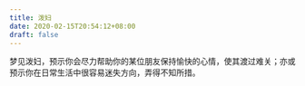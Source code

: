 ```yaml
---
title: 泼妇
date: 2020-02-15T20:54:12+08:00
draft: false
---
```


梦见泼妇，预示你会尽力帮助你的某位朋友保持愉快的心情，使其渡过难关；亦或预示你在日常生活中很容易迷失方向，弄得不知所措。
